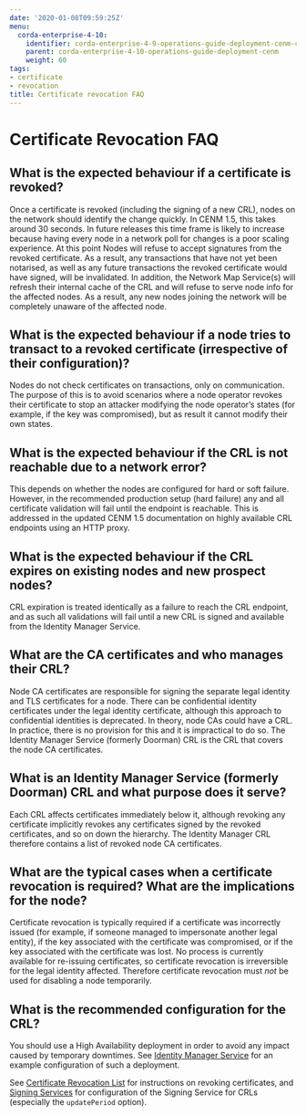 ```yaml
---
date: '2020-01-08T09:59:25Z'
menu:
  corda-enterprise-4-10:
    identifier: corda-enterprise-4-9-operations-guide-deployment-cenm-certificate-revocation
    parent: corda-enterprise-4-10-operations-guide-deployment-cenm
    weight: 60
tags:
- certificate
- revocation
title: Certificate revocation FAQ
---
```


# Certificate Revocation FAQ

## What is the expected behaviour if a certificate is revoked?

Once a certificate is revoked (including the signing of a new CRL), nodes on the network should identify the change quickly. In CENM 1.5, this takes around 30 seconds. In future releases this time frame is likely to increase because having every node in a network poll for changes is a poor scaling experience.
At this point Nodes will refuse to accept signatures from the revoked certificate. As a result, any transactions that have not yet been notarised, as well as any future transactions the revoked certificate would have signed, will be invalidated.
In addition, the Network Map Service(s) will refresh their internal cache of the CRL and will refuse to serve node info for the affected nodes. As a result, any new nodes joining the network will be completely unaware of the affected node.

## What is the expected behaviour if a node tries to transact to a revoked certificate (irrespective of their configuration)?

Nodes do not check certificates on transactions, only on communication. The purpose of this is to avoid scenarios where a node operator revokes their certificate to stop an attacker modifying the node operator’s states (for example, if the key was compromised), but as result it cannot modify their own states.

## What is the expected behaviour if the CRL is not reachable due to a network error?

This depends on whether the nodes are configured for hard or soft failure. However, in the recommended production setup (hard failure) any and all certificate validation will fail until the endpoint is reachable. This is addressed in the updated CENM 1.5 documentation on highly available CRL endpoints using an HTTP proxy.

## What is the expected behaviour if the CRL expires on existing nodes and new prospect nodes?

CRL expiration is treated identically as a failure to reach the CRL endpoint, and as such all validations will fail until a new CRL is signed and available from the Identity Manager Service.

## What are the CA certificates and who manages their CRL?

Node CA certificates are responsible for signing the separate legal identity and TLS certificates for a node. There can be confidential identity certificates under the legal identity certificate, although this approach to confidential identities is deprecated.
In theory, node CAs could have a CRL. In practice, there is no provision for this and it is impractical to do so. The Identity Manager Service (formerly Doorman) CRL is the CRL that covers the node CA certificates.

## What is an Identity Manager Service (formerly Doorman) CRL and what purpose does it serve?

Each CRL affects certificates immediately below it, although revoking any certificate implicitly revokes any certificates signed by the revoked certificates, and so on down the hierarchy. The Identity Manager CRL therefore contains a list of revoked node CA certificates.

## What are the typical cases when a certificate revocation is required? What are the implications for the node?

Certificate revocation is typically required if a certificate was incorrectly issued (for example, if someone managed to impersonate another legal entity), if the key associated with the certificate was compromised, or if the key associated with the certificate was lost. No process is currently available for re-issuing certificates, so certificate revocation is irreversible for the legal identity affected. Therefore certificate revocation must *not* be used for disabling a node temporarily.

## What is the recommended configuration for the CRL?

You should use a High Availability deployment in order to avoid any impact caused by temporary downtimes.
See [Identity Manager Service](../../../../1.5/cenm/identity-manager.md) for an example configuration of such a deployment.

See [Certificate Revocation List](../../../../1.5/cenm/certificate-revocation.md) for instructions on revoking certificates, and [Signing Services](../../../../1.5/cenm/signing-service.md) for
configuration of the Signing Service for CRLs (especially the `updatePeriod` option).
